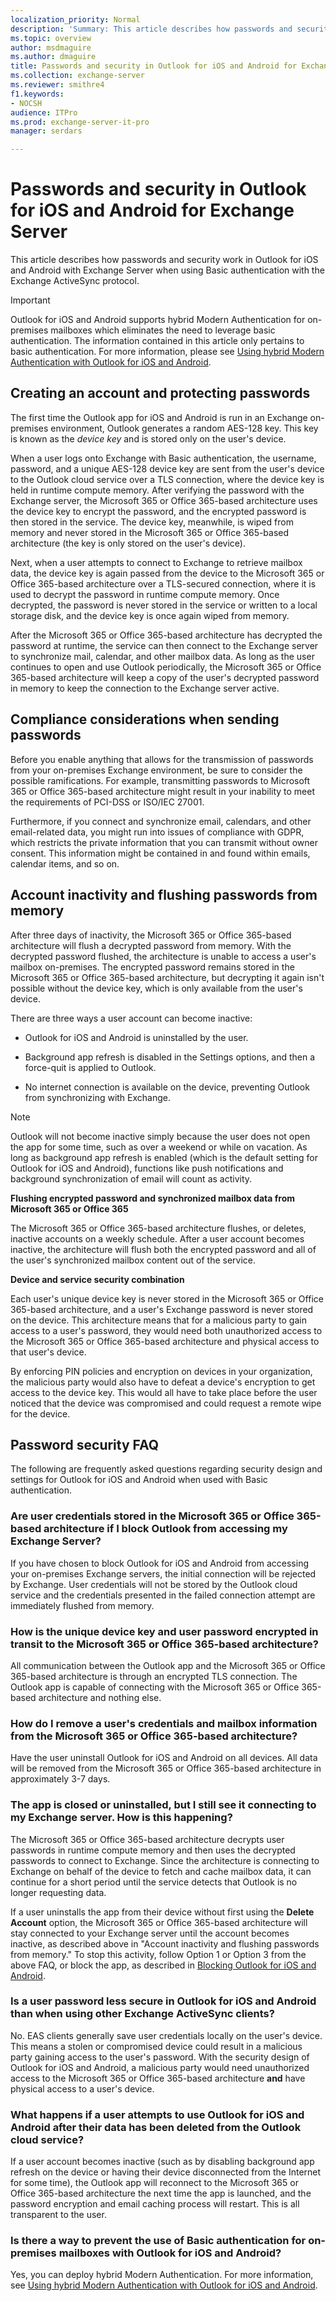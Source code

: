 ```yaml
---
localization_priority: Normal
description: 'Summary: This article describes how passwords and security work in Outlook for iOS and Android with Exchange Server 2016 or Exchange Server 2019 when using Basic authentication with the Exchange ActiveSync protocol.'
ms.topic: overview
author: msdmaguire
ms.author: dmaguire
title: Passwords and security in Outlook for iOS and Android for Exchange Server
ms.collection: exchange-server
ms.reviewer: smithre4
f1.keywords:
- NOCSH
audience: ITPro
ms.prod: exchange-server-it-pro
manager: serdars

---
```


# Passwords and security in Outlook for iOS and Android for Exchange Server

This article describes how passwords and security work in Outlook for iOS and Android with Exchange Server when using Basic authentication with the Exchange ActiveSync protocol.

> [!IMPORTANT]
> Outlook for iOS and Android supports hybrid Modern Authentication for on-premises mailboxes which eliminates the need to leverage basic authentication. The information contained in this article only pertains to basic authentication. For more information, please see [Using hybrid Modern Authentication with Outlook for iOS and Android](https://docs.microsoft.com/Exchange/clients/outlook-for-ios-and-android/use-hybrid-modern-auth).

## Creating an account and protecting passwords

The first time the Outlook app for iOS and Android is run in an Exchange on-premises environment, Outlook generates a random AES-128 key. This key is known as the *device key* and is stored only on the user's device.

When a user logs onto Exchange with Basic authentication, the username, password, and a unique AES-128 device key are sent from the user's device to the Outlook cloud service over a TLS connection, where the device key is held in runtime compute memory. After verifying the password with the Exchange server, the Microsoft 365 or Office 365-based architecture uses the device key to encrypt the password, and the encrypted password is then stored in the service. The device key, meanwhile, is wiped from memory and never stored in the Microsoft 365 or Office 365-based architecture (the key is only stored on the user's device).

Next, when a user attempts to connect to Exchange to retrieve mailbox data, the device key is again passed from the device to the Microsoft 365 or Office 365-based architecture over a TLS-secured connection, where it is used to decrypt the password in runtime compute memory. Once decrypted, the password is never stored in the service or written to a local storage disk, and the device key is once again wiped from memory.

After the Microsoft 365 or Office 365-based architecture has decrypted the password at runtime, the service can then connect to the Exchange server to synchronize mail, calendar, and other mailbox data. As long as the user continues to open and use Outlook periodically, the Microsoft 365 or Office 365-based architecture will keep a copy of the user's decrypted password in memory to keep the connection to the Exchange server active.

## Compliance considerations when sending passwords

Before you enable anything that allows for the transmission of passwords from your on-premises Exchange environment, be sure to consider the possible ramifications. For example, transmitting passwords to Microsoft 365 or Office 365-based architecture might result in your inability to meet the requirements of PCI-DSS or ISO/IEC 27001.

Furthermore, if you connect and synchronize email, calendars, and other email-related data, you might run into issues of compliance with GDPR, which restricts the private information that you can transmit without owner consent. This information might be contained in and found within emails, calendar items, and so on.

## Account inactivity and flushing passwords from memory

After three days of inactivity, the Microsoft 365 or Office 365-based architecture will flush a decrypted password from memory. With the decrypted password flushed, the architecture is unable to access a user's mailbox on-premises. The encrypted password remains stored in the Microsoft 365 or Office 365-based architecture, but decrypting it again isn't possible without the device key, which is only available from the user's device.

There are three ways a user account can become inactive:

- Outlook for iOS and Android is uninstalled by the user.

- Background app refresh is disabled in the Settings options, and then a force-quit is applied to Outlook.

- No internet connection is available on the device, preventing Outlook from synchronizing with Exchange.

> [!NOTE]
> Outlook will not become inactive simply because the user does not open the app for some time, such as over a weekend or while on vacation. As long as background app refresh is enabled (which is the default setting for Outlook for iOS and Android), functions like push notifications and background synchronization of email will count as activity.

 **Flushing encrypted password and synchronized mailbox data from Microsoft 365 or Office 365**

The Microsoft 365 or Office 365-based architecture flushes, or deletes, inactive accounts on a weekly schedule. After a user account becomes inactive, the architecture will flush both the encrypted password and all of the user's synchronized mailbox content out of the service.

 **Device and service security combination**

Each user's unique device key is never stored in the Microsoft 365 or Office 365-based architecture, and a user's Exchange password is never stored on the device. This architecture means that for a malicious party to gain access to a user's password, they would need both unauthorized access to the Microsoft 365 or Office 365-based architecture and physical access to that user's device.

By enforcing PIN policies and encryption on devices in your organization, the malicious party would also have to defeat a device's encryption to get access to the device key. This would all have to take place before the user noticed that the device was compromised and could request a remote wipe for the device.

## Password security FAQ

The following are frequently asked questions regarding security design and settings for Outlook for iOS and Android when used with Basic authentication.

### Are user credentials stored in the Microsoft 365 or Office 365-based architecture if I block Outlook from accessing my Exchange Server?

If you have chosen to block Outlook for iOS and Android from accessing your on-premises Exchange servers, the initial connection will be rejected by Exchange. User credentials will not be stored by the Outlook cloud service and the credentials presented in the failed connection attempt are immediately flushed from memory.

### How is the unique device key and user password encrypted in transit to the Microsoft 365 or Office 365-based architecture?

All communication between the Outlook app and the Microsoft 365 or Office 365-based architecture is through an encrypted TLS connection. The Outlook app is capable of connecting with the Microsoft 365 or Office 365-based architecture and nothing else.

### How do I remove a user's credentials and mailbox information from the Microsoft 365 or Office 365-based architecture?

Have the user uninstall Outlook for iOS and Android on all devices. All data will be removed from the Microsoft 365 or Office 365-based architecture in approximately 3-7 days.

### The app is closed or uninstalled, but I still see it connecting to my Exchange server. How is this happening?

The Microsoft 365 or Office 365-based architecture decrypts user passwords in runtime compute memory and then uses the decrypted passwords to connect to Exchange. Since the architecture is connecting to Exchange on behalf of the device to fetch and cache mailbox data, it can continue for a short period until the service detects that Outlook is no longer requesting data.

If a user uninstalls the app from their device without first using the **Delete Account** option, the Microsoft 365 or Office 365-based architecture will stay connected to your Exchange server until the account becomes inactive, as described above in "Account inactivity and flushing passwords from memory." To stop this activity, follow Option 1 or Option 3 from the above FAQ, or block the app, as described in [Blocking Outlook for iOS and Android](manage-devices.md#blocking-outlook-for-ios-and-android).

### Is a user password less secure in Outlook for iOS and Android than when using other Exchange ActiveSync clients?

No. EAS clients generally save user credentials locally on the user's device. This means a stolen or compromised device could result in a malicious party gaining access to the user's password. With the security design of Outlook for iOS and Android, a malicious party would need unauthorized access to the Microsoft 365 or Office 365-based architecture **and** have physical access to a user's device.

### What happens if a user attempts to use Outlook for iOS and Android after their data has been deleted from the Outlook cloud service?

If a user account becomes inactive (such as by disabling background app refresh on the device or having their device disconnected from the Internet for some time), the Outlook app will reconnect to the Microsoft 365 or Office 365-based architecture the next time the app is launched, and the password encryption and email caching process will restart. This is all transparent to the user.

### Is there a way to prevent the use of Basic authentication for on-premises mailboxes with Outlook for iOS and Android?

Yes, you can deploy hybrid Modern Authentication. For more information, see [Using hybrid Modern Authentication with Outlook for iOS and Android](use-hybrid-modern-auth.md).
